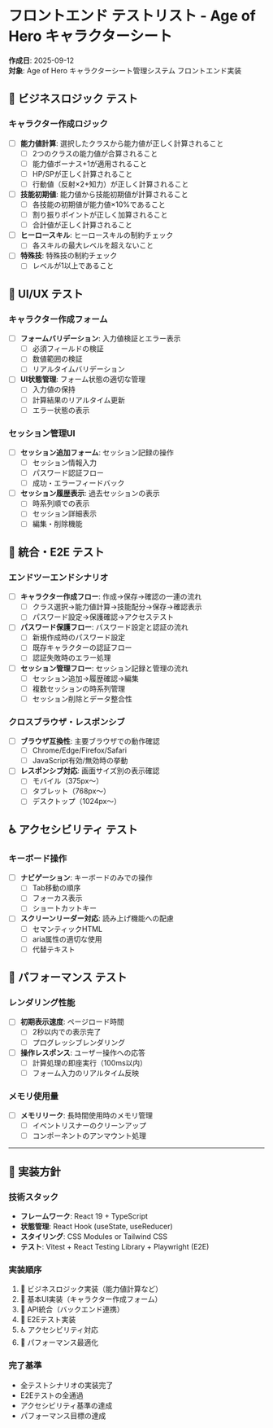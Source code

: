 # フロントエンド テストリスト - Age of Hero キャラクターシート

**作成日**: 2025-09-12  
**対象**: Age of Hero キャラクターシート管理システム フロントエンド実装  

## 🎯 ビジネスロジック テスト

### キャラクター作成ロジック

- [ ] **能力値計算**: 選択したクラスから能力値が正しく計算されること
  - [ ] 2つのクラスの能力値が合算されること
  - [ ] 能力値ボーナス+1が適用されること
  - [ ] HP/SPが正しく計算されること
  - [ ] 行動値（反射×2+知力）が正しく計算されること
- [ ] **技能初期値**: 能力値から技能初期値が計算されること
  - [ ] 各技能の初期値が能力値×10%であること
  - [ ] 割り振りポイントが正しく加算されること
  - [ ] 合計値が正しく計算されること
- [ ] **ヒーロースキル**: ヒーロースキルの制約チェック
  - [ ] 各スキルの最大レベルを超えないこと
- [ ] **特殊技**: 特殊技の制約チェック
  - [ ] レベルが1以上であること

## 🎨 UI/UX テスト

### キャラクター作成フォーム

- [ ] **フォームバリデーション**: 入力値検証とエラー表示
  - [ ] 必須フィールドの検証
  - [ ] 数値範囲の検証
  - [ ] リアルタイムバリデーション
- [ ] **UI状態管理**: フォーム状態の適切な管理
  - [ ] 入力値の保持
  - [ ] 計算結果のリアルタイム更新
  - [ ] エラー状態の表示

### セッション管理UI

- [ ] **セッション追加フォーム**: セッション記録の操作
  - [ ] セッション情報入力
  - [ ] パスワード認証フロー
  - [ ] 成功・エラーフィードバック
- [ ] **セッション履歴表示**: 過去セッションの表示
  - [ ] 時系列順での表示
  - [ ] セッション詳細表示
  - [ ] 編集・削除機能

## 🔄 統合・E2E テスト

### エンドツーエンドシナリオ

- [ ] **キャラクター作成フロー**: 作成→保存→確認の一連の流れ
  - [ ] クラス選択→能力値計算→技能配分→保存→確認表示
  - [ ] パスワード設定→保護確認→アクセステスト
- [ ] **パスワード保護フロー**: パスワード設定と認証の流れ
  - [ ] 新規作成時のパスワード設定
  - [ ] 既存キャラクターの認証フロー
  - [ ] 認証失敗時のエラー処理
- [ ] **セッション管理フロー**: セッション記録と管理の流れ
  - [ ] セッション追加→履歴確認→編集
  - [ ] 複数セッションの時系列管理
  - [ ] セッション削除とデータ整合性

### クロスブラウザ・レスポンシブ

- [ ] **ブラウザ互換性**: 主要ブラウザでの動作確認
  - [ ] Chrome/Edge/Firefox/Safari
  - [ ] JavaScript有効/無効時の挙動
- [ ] **レスポンシブ対応**: 画面サイズ別の表示確認
  - [ ] モバイル（375px～）
  - [ ] タブレット（768px～）
  - [ ] デスクトップ（1024px～）

## ♿ アクセシビリティ テスト

### キーボード操作

- [ ] **ナビゲーション**: キーボードのみでの操作
  - [ ] Tab移動の順序
  - [ ] フォーカス表示
  - [ ] ショートカットキー
- [ ] **スクリーンリーダー対応**: 読み上げ機能への配慮
  - [ ] セマンティックHTML
  - [ ] aria属性の適切な使用
  - [ ] 代替テキスト

## 🚀 パフォーマンス テスト

### レンダリング性能

- [ ] **初期表示速度**: ページロード時間
  - [ ] 2秒以内での表示完了
  - [ ] プログレッシブレンダリング
- [ ] **操作レスポンス**: ユーザー操作への応答
  - [ ] 計算処理の即座実行（100ms以内）
  - [ ] フォーム入力のリアルタイム反映

### メモリ使用量

- [ ] **メモリリーク**: 長時間使用時のメモリ管理
  - [ ] イベントリスナーのクリーンアップ
  - [ ] コンポーネントのアンマウント処理

---

## 📝 実装方針

### 技術スタック
- **フレームワーク**: React 19 + TypeScript
- **状態管理**: React Hook (useState, useReducer)
- **スタイリング**: CSS Modules or Tailwind CSS
- **テスト**: Vitest + React Testing Library + Playwright (E2E)

### 実装順序
1. 🎯 ビジネスロジック実装（能力値計算など）
2. 🎨 基本UI実装（キャラクター作成フォーム）
3. 🔄 API統合（バックエンド連携）
4. 🧪 E2Eテスト実装
5. ♿ アクセシビリティ対応
6. 🚀 パフォーマンス最適化

### 完了基準
- 全テストシナリオの実装完了
- E2Eテストの全通過
- アクセシビリティ基準の達成
- パフォーマンス目標の達成